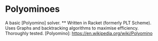 # Polyominoes
A basic [Polyomino] solver.
** Written in Racket (formerly PLT Scheme).
Uses Graphs and backtracking algorithms to maximise efficiency.
Thoroughly tested.
[Polyomino]: <https://en.wikipedia.org/wiki/Polyomino>

